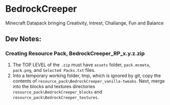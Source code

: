 # BedrockCreeper
Minecraft Datapack bringing Creativity, Intrest, Challange, Fun and Balance

## Dev Notes:
### Creating Resource Pack, BedrockCreeper_RP_x.y.z.zip
1. The TOP LEVEL of the `.zip` must have `assets` folder, `pack.mcmeta`, `pack.png`, and `Selected Packs.txt` files.
2. Into a temporary working folder, tmp, which is ignored by git, copy the contents of `resource_pack\BedrockCreeper_vanilla-tweaks`. Next, merge into the blocks and textures directories `resource_pack\BedrockCreeper_blocks` and `resource_pack\BedrockCreeper_textures`.

